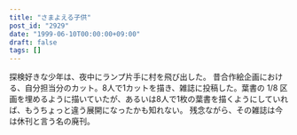 ```yaml
---
title: "さまよえる子供"
post_id: "2929"
date: "1999-06-10T00:00:00+09:00"
draft: false
tags: []
---
```



探検好きな少年は、夜中にランプ片手に村を飛び出した。 昔合作絵企画における、自分担当分のカット。8人で1カットを描き、雑誌に投稿した。葉書の 1/8 区画を埋めるように描いていたが、あるいは8人で1枚の葉書を描くようにしていれば、もうちょっと違う展開になったかも知れない。  残念ながら、その雑誌は今は休刊と言う名の廃刊。

